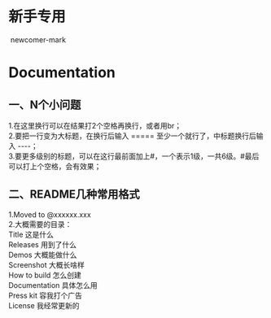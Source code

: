# 新手专用  
 newcomer-mark  

# Documentation 
## 一、N个小问题  
1.在这里换行可以在结果打2个空格再换行，或者用br；  
2.要把一行变为大标题，在换行后输入 ===== 至少一个就行了，中标题换行后输入 ----；  
3.要更多级别的标题，可以在这行最前面加上#，一个表示1级，一共6级。#最后可以打上个空格，会有效果；

## 二、README几种常用格式  
1.Moved to @xxxxxx.xxx  
2.大概需要的目录：    
  Title  这是什么  
  Releases  用到了什么  
  Demos  大概能做什么  
  Screenshot  大概长啥样  
  How to build  怎么创建  
  Documentation  具体怎么用  
  Press kit  容我打个广告  
  License  我经常更新的  
  
  

